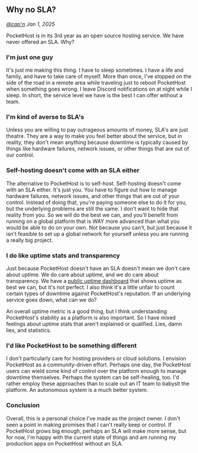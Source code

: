 ## Why no SLA?

_[@cap'n](https://discord.gg/nVTxCMEcGT) Jan 1, 2025_

PocketHost is in its 3rd year as an open source hosting service. We have never offered an SLA. Why?

### I'm just one guy

It's just me making this thing. I have to sleep sometimes. I have a life and family, and have to take care of myself. More than once, I've stopped on the side of the road in a remote area while traveling just to reboot PocketHost when something goes wrong. I leave Discord notifications on at night while I sleep. In short, the service level we have is the best I can offer without a team.

### I'm kind of averse to SLA's

Unless you are willing to pay outrageous amounts of money, SLA's are just theatre. They are a way to make you feel better about the service, but in reality, they don't mean anything because downtime is typically caused by things like hardware failures, network issues, or other things that are out of our control.

### Self-hosting doesn't come with an SLA either

The alternative to PocketHost is to self-host. Self-hosting doesn't come with an SLA either. It's just you. You have to figure out how to manage hardware failures, network issues, and other things that are out of your control. Instead of doing that, you're paying someone else to do it for you, but the underlying problems are still the same. I don't want to hide that reality from you. So we will do the best we can, and you'll benefit from running on a global platform that is WAY more advanced than what you would be able to do on your own. Not because you can't, but just because it isn't feasible to set up a global network for yourself unless you are running a really big project.

### I do like uptime stats and transparency

Just because PocketHost doesn't have an SLA doesn't mean we don't care about uptime. We do care about uptime, and we do care about transparency. We have a [public uptime dashboard](https://status.pockethost.dev) that shows uptime as best we can, but it's not perfect. I also think it's a little unfair to count certain types of downtime against PocketHost's reputation. If an underlying service goes down, what can we do?

An overall uptime metric is a good thing, but I think understanding PocketHost's stability as a platform is also important. So I have mixed feelings about uptime stats that aren't explained or qualified. Lies, damn lies, and statistics.

### I'd like PocketHost to be something different

I don't particularly care for hosting providers or cloud solutions. I envision PocketHost as a community-driven effort. Perhaps one day, the PocketHost users can wield some kind of control over the platform enough to manage downtime themselves. Perhaps the system can be self-healing, too. I'd rather employ these approaches than to scale out an IT team to babysit the platform. An autonomous system is a much better system.

### Conclusion

Overall, this is a personal choice I've made as the project owner. I don't seen a point in making promises that I can't really keep or control. If PocketHost grows big enough, perhaps an SLA will make more sense, but for now, I'm happy with the current state of things and am running my production apps on PocketHost without an SLA.
